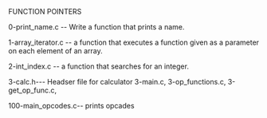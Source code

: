 FUNCTION POINTERS

0-print_name.c -- Write a function that prints a name.

1-array_iterator.c -- a function that executes a function given as a parameter on each element of an array.

2-int_index.c -- a function that searches for an integer.

3-calc.h--- Headser file for calculator
	3-main.c, 3-op_functions.c, 3-get_op_func.c,

100-main_opcodes.c-- prints opcades
